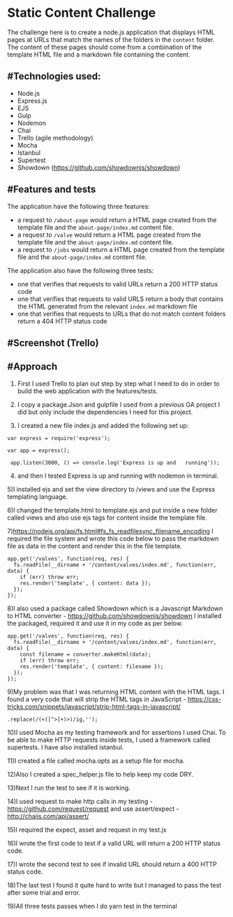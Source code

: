# Static Content Challenge

The challenge here is to create a node.js application that displays HTML pages at URLs that match the names of the folders in the `content` folder. The content of these pages should come from a combination of the template HTML file and a markdown file containing the content.

## #Technologies used:
* Node.js
* Express.js
* EJS
* Gulp
* Nodemon
* Chai
* Trello (agile methodology)
* Mocha
* Istanbul
* Supertest
* Showdown (https://github.com/showdownjs/showdown) 

## #Features and tests 
The application have the following three features: 

* a request to `/about-page` would return a HTML page created from the template file and the `about-page/index.md` content file.
* a request to `/valve` would return a HTML page created from the template file and the `about-page/index.md` content file.
* a request to `/jobs` would return a HTML page created from the template file and the `about-page/index.md` content file.

The application also have the following three tests:

* one that verifies that requests to valid URLs return a 200 HTTP status code
* one that verifies that requests to valid URLS return a body that contains the HTML generated from the relevant `index.md` markdown file
* one that verifies that requests to URLs that do not match content folders return a 404 HTTP status code 

## #Screenshot (Trello) 


## #Approach 

1) First I used Trello to plan out step by step what I need to do in order to build the web application with the features/tests. 

2) I copy a package.Json and gulpfile I used from a previous GA project I did but only include the dependencies I need for this project. 

3) I created a new file index.js and added the following set up: 

``` 
var express = require('express');
 
var app = express();
 
 app.listen(3000, () => console.log('Express is up and   running')); 

```
4)  and then I tested Express is up and running with nodemon in terminal. 

5)I installed ejs and set the view directory to /views and use the Express templating language. 

6)I changed the template.html to template.ejs and put inside a new folder called views and also use ejs tags for content inside the template file. 

7)https://nodejs.org/api/fs.html#fs_fs_readfilesync_filename_encoding 
I required the file system and wrote this code below to pass the markdown file as data in the content and render this in the file template. 

```
app.get('/valves', function(req, res) {
  fs.readFile(__dirname + '/content/valves/index.md', function(err, data) {
    if (err) throw err;
    res.render('template', { content: data });
  });
});
```

8)I also used a package called 
Showdown which is a Javascript Markdown to HTML converter -
https://github.com/showdownjs/showdown I installed the packaged, required it and use it in my code as per below. 

```
app.get('/valves', function(req, res) {
  fs.readFile(__dirname + '/content/valves/index.md', function(err, data) {
    const filename = converter.makeHtml(data);
    if (err) throw err;
    res.render('template', { content: filename });
  });
});

```

9)My problem was that I was returning HTML content with the HTML tags. I found a very code that will strip the HTML tags in JavaScript - https://css-tricks.com/snippets/javascript/strip-html-tags-in-javascript/ 

```
.replace(/(<([^>]+)>)/ig,'');

```

10)I used Mocha as my testing framework and for assertions I used Chai. To be able to make HTTP requests inside tests, I used a framework called supertests. I have also installed istanbul.

11)I created a file called mocha.opts as a setup file for mocha. 

12)Also I created a spec_helper.js file to help keep my code DRY. 

13)Next I run the test to see if it is working. 

14)I used request to make http calls in my testing 
-https://github.com/request/request 
and use assert/expect - http://chaijs.com/api/assert/

15)I required the expect,  asset and request in my test.js

16)I wrote the first code to test if a valid URL will return a 200 HTTP status code. 

17)I wrote the second test to see if invalid URL should return a 400 HTTP status code. 

18)The last test I found it quite hard to write but I managed to pass the test  after some trial and error. 

19)All three tests passes when I do yarn test in the terminal
 

